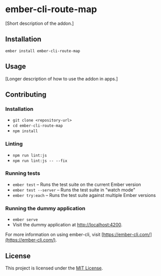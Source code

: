 ember-cli-route-map
==============================================================================

[Short description of the addon.]

Installation
------------------------------------------------------------------------------

```
ember install ember-cli-route-map
```


Usage
------------------------------------------------------------------------------

[Longer description of how to use the addon in apps.]


Contributing
------------------------------------------------------------------------------

### Installation

* `git clone <repository-url>`
* `cd ember-cli-route-map`
* `npm install`

### Linting

* `npm run lint:js`
* `npm run lint:js -- --fix`

### Running tests

* `ember test` – Runs the test suite on the current Ember version
* `ember test --server` – Runs the test suite in "watch mode"
* `ember try:each` – Runs the test suite against multiple Ember versions

### Running the dummy application

* `ember serve`
* Visit the dummy application at [http://localhost:4200](http://localhost:4200).

For more information on using ember-cli, visit [https://ember-cli.com/](https://ember-cli.com/).

License
------------------------------------------------------------------------------

This project is licensed under the [MIT License](LICENSE.md).
